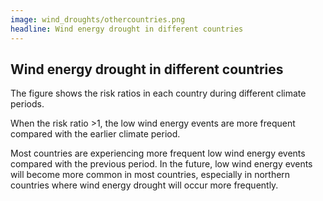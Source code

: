 ```yaml
---
image: wind_droughts/othercountries​.png
headline: Wind energy drought in different countries​
---
```


## Wind energy drought in different countries​

The figure shows the risk ratios in each country during different climate
periods. ​

When the risk ratio >1, the low wind energy events are more frequent compared
with the earlier climate period.  ​

Most countries are experiencing more frequent low wind energy events compared
with the previous period. In the future, low wind energy events will become more
common in most countries, especially in northern countries where wind energy
drought will occur more frequently. ​
